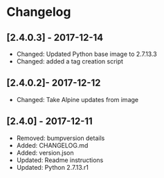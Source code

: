 # Changelog

## [2.4.0.3] - 2017-12-14

* Changed: Updated Python base image to 2.7.13.3
* Changed: added a tag creation script

##  [2.4.0.2]- 2017-12-12

* Changed: Take Alpine updates from image

## [2.4.0] - 2017-12-11

* Removed: bumpversion details
* Added: CHANGELOG.md
* Added: version.json
* Updated: Readme instructions
* Updated: Python 2.7.13.r1
